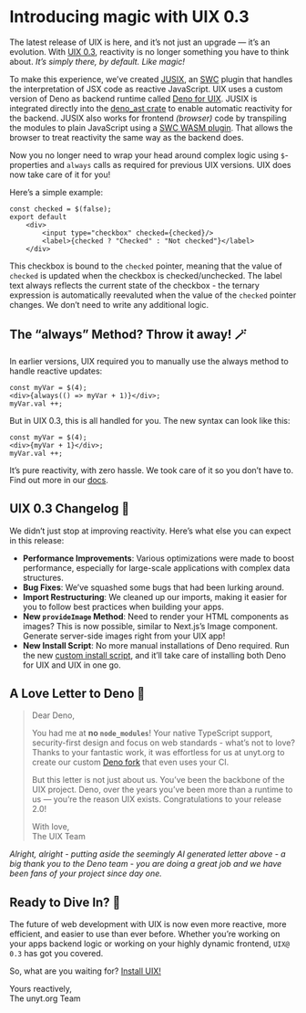 <!--
	{
		description: "Introducing magic with UIX 0.3",
		preview: "res/uix-0.3.png",
		date: ~2024-10-15~,
		tag: "Developer",
		author: "Jonas Strehle",
		authorRef: https://github.com/jonasstrehle
	};
-->

# Introducing magic with UIX 0.3

The latest release of UIX is here, and it’s not just an upgrade — it’s an evolution. With [UIX 0.3](https://github.com/unyt-org/uix), reactivity is no longer something you have to think about. *It’s simply there, by default. Like magic!*

To make this experience, we’ve created [JUSIX](https://github.com/unyt-org/jusix), an [SWC](https://swc.rs/) plugin that handles the interpretation of JSX code as reactive JavaScript. UIX uses a custom version of Deno as backend runtime called [Deno for UIX](https://github.com/unyt-org/deno). JUSIX is integrated directly into the [deno_ast crate](https://github.com/unyt-org/deno_ast) to enable automatic reactivity for the backend. JUSIX also works for frontend *(browser)* code by transpiling the modules to plain JavaScript using a [SWC WASM plugin](https://github.com/unyt-org/jusix/tree/wasm-plugin). That allows the browser to treat reactivity the same way as the backend does. 

Now you no longer need to wrap your head around complex logic using `$`-properties and `always` calls as required for previous UIX versions. UIX does now take care of it for you!

Here’s a simple example:

```tsx
const checked = $(false);
export default
    <div>
        <input type="checkbox" checked={checked}/>
        <label>{checked ? "Checked" : "Not checked"}</label>
    </div>
```

This checkbox is bound to the `checked` pointer, meaning that the value of `checked` is updated when the checkbox is checked/unchecked. The label text always reflects the current state of the checkbox - the ternary
expression is automatically reevaluted when the value of the `checked` pointer changes.
We don’t need to write any additional logic.

## The “always” Method? Throw it away! 🪄

In earlier versions, UIX required you to manually use the always method to handle reactive updates:

```tsx
const myVar = $(4);
<div>{always(() => myVar + 1)}</div>;
myVar.val ++;
```

But in UIX 0.3, this is all handled for you. The new syntax can look like this:

```tsx
const myVar = $(4);
<div>{myVar + 1}</div>;
myVar.val ++;
```

It’s pure reactivity, with zero hassle. We took care of it so you don’t have to. Find out more in our [docs](https://docs.unyt.org/manual/uix/getting-started).

## UIX 0.3 Changelog 📝
We didn’t just stop at improving reactivity. Here’s what else you can expect in this release:

* **Performance Improvements**: Various optimizations were made to boost performance, especially for large-scale applications with complex data structures.
* **Bug Fixes**: We’ve squashed some bugs that had been lurking around.
* **Import Restructuring**: We cleaned up our imports, making it easier for you to follow best practices when building your apps.
* **New `provideImage` Method**: Need to render your HTML components as images? This is now possible, similar to Next.js’s Image component. Generate server-side images right from your UIX app!
* **New Install Script**: No more manual installations of Deno required. Run the new [custom install script](https://github.com/unyt-org/uix-install), and it’ll take care of installing both Deno for UIX and UIX in one go.


## A Love Letter to Deno 💖
> Dear Deno,
>
> You had me at **no `node_modules`**! Your native TypeScript support, security-first design and focus on web standards - what’s not to love?
> Thanks to your fantastic work, it was effortless for us at unyt.org to create our custom [Deno fork](https://github.com/unyt-org/deno) that even uses your CI.
>
> But this letter is not just about us. You’ve been the backbone of the UIX project. Deno, over the years you’ve been more than a runtime to us — you’re the reason UIX exists.
> Congratulations to your release 2.0!
>
>With love,<br/>
>The UIX Team

*Alright, alright - putting aside the seemingly AI generated letter above - a big thank you to the Deno team - you are doing a great job and we have been fans of your project since day one.*

## Ready to Dive In? 🚀
The future of web development with UIX is now even more reactive, more efficient, and easier to use than ever before. Whether you’re working on your apps backend logic or working on your highly dynamic frontend, `UIX@ 0.3` has got you covered.

So, what are you waiting for? [Install UIX!](https://github.com/unyt-org/uix-install)

Yours reactively,<br/>
The unyt.org Team 
